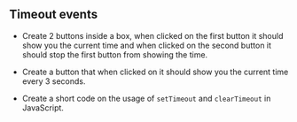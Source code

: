 ## Timeout events


- Create 2 buttons inside a box, when clicked on the first button it should show you the current time and when clicked on the second button it should stop the first button from showing the time.

- Create a button that when clicked on it should show you the current time every 3 seconds.

- Create a short code on the usage of `setTimeout` and `clearTimeout` in JavaScript.